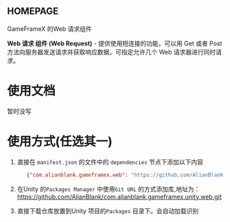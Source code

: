 ﻿## HOMEPAGE

GameFrameX 的Web 请求组件

**Web 请求 组件 (Web Request)** - 提供使用短连接的功能，可以用 Get 或者 Post 方法向服务器发送请求并获取响应数据，可指定允许几个 Web 请求器进行同时请求。

# 使用文档

暂时没写

# 使用方式(任选其一)

1. 直接在 `manifest.json` 的文件中的 `dependencies` 节点下添加以下内容
   ```json
      {"com.alianblank.gameframex.web": "https://github.com/AlianBlank/com.alianblank.gameframex.unity.web.git"}
    ```
2. 在Unity 的`Packages Manager` 中使用`Git URL` 的方式添加库,地址为：https://github.com/AlianBlank/com.alianblank.gameframex.unity.web.git

3. 直接下载仓库放置到Unity 项目的`Packages` 目录下。会自动加载识别